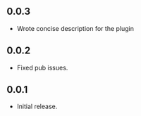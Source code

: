 ## 0.0.3
* Wrote concise description for the plugin 

## 0.0.2

* Fixed pub issues.

## 0.0.1

* Initial release.
